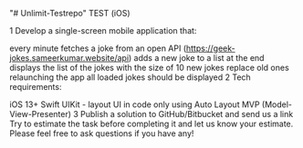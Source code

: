 "# Unlimit-Testrepo" 
TEST (iOS)

1 Develop a single-screen mobile application that:

every minute fetches a joke from an open API (https://geek-jokes.sameerkumar.website/api)
adds a new joke to a list at the end
displays the list of the jokes with the size of 10
new jokes replace old ones
relaunching the app all loaded jokes should be displayed
2 Tech requirements:

iOS 13+
Swift
UIKit - layout UI in code only using Auto Layout
MVP (Model-View-Presenter)
3 Publish a solution to GitHub/Bitbucket and send us a link Try to estimate the task before completing it and let us know your estimate.
Please feel free to ask questions if you have any!
